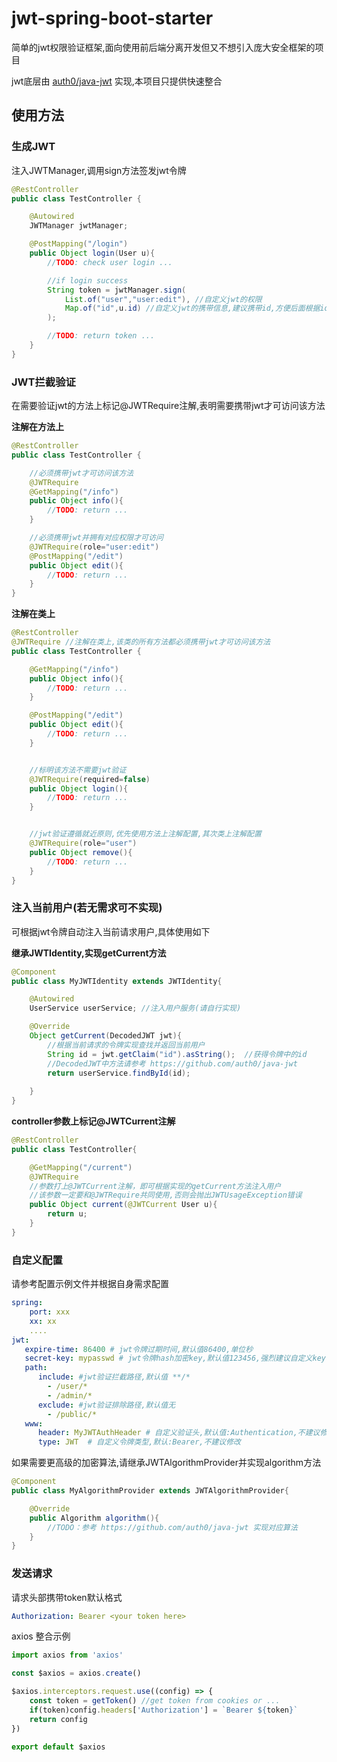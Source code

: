 # jwt-spring-boot-starter
简单的jwt权限验证框架,面向使用前后端分离开发但又不想引入庞大安全框架的项目

jwt底层由 [auth0/java-jwt](https://github.com/auth0/java-jwt) 实现,本项目只提供快速整合
## 使用方法

### 生成JWT
注入JWTManager,调用sign方法签发jwt令牌
```java
@RestController
public class TestController {

    @Autowired
    JWTManager jwtManager;

    @PostMapping("/login")
    public Object login(User u){
        //TODO: check user login ...

        //if login success
        String token = jwtManager.sign(
            List.of("user","user:edit"), //自定义jwt的权限
            Map.of("id",u.id) //自定义jwt的携带信息,建议携带id,方便后面根据id查询当前用户
        );

        //TODO: return token ...
    }
}
```


### JWT拦截验证
在需要验证jwt的方法上标记@JWTRequire注解,表明需要携带jwt才可访问该方法

<b>注解在方法上</b>

```java
@RestController
public class TestController {

    //必须携带jwt才可访问该方法
    @JWTRequire
    @GetMapping("/info")
    public Object info(){
        //TODO: return ...
    }

    //必须携带jwt并拥有对应权限才可访问
    @JWTRequire(role="user:edit")
    @PostMapping("/edit")    
    public Object edit(){
        //TODO: return ...
    }
}
```
<b>注解在类上</b>
```java
@RestController
@JWTRequire //注解在类上,该类的所有方法都必须携带jwt才可访问该方法
public class TestController {

    @GetMapping("/info")
    public Object info(){
        //TODO: return ...
    }

    @PostMapping("/edit")    
    public Object edit(){
        //TODO: return ...
    }


    //标明该方法不需要jwt验证
    @JWTRequire(required=false)
    public Object login(){
        //TODO: return ...
    }


    //jwt验证遵循就近原则,优先使用方法上注解配置,其次类上注解配置
    @JWTRequire(role="user")
    public Object remove(){
        //TODO: return ...
    }
}
```

### 注入当前用户(若无需求可不实现)
可根据jwt令牌自动注入当前请求用户,具体使用如下

<b>继承JWTIdentity,实现getCurrent方法</b>

```java
@Component
public class MyJWTIdentity extends JWTIdentity{

    @Autowired
    UserService userService; //注入用户服务(请自行实现)

    @Override
    Object getCurrent(DecodedJWT jwt){
        //根据当前请求的令牌实现查找并返回当前用户
        String id = jwt.getClaim("id").asString();  //获得令牌中的id
        //DecodedJWT中方法请参考 https://github.com/auth0/java-jwt
        return userService.findById(id);
        
    }
}
```

<b>controller参数上标记@JWTCurrent注解</b>
```java
@RestController
public class TestController{

    @GetMapping("/current")
    @JWTRequire
    //参数打上@JWTCurrent注解，即可根据实现的getCurrent方法注入用户
    //该参数一定要和@JWTRequire共同使用,否则会抛出JWTUsageException错误
    public Object current(@JWTCurrent User u){
        return u;
    }
}
```

### 自定义配置
请参考配置示例文件并根据自身需求配置
```yaml
spring:
    port: xxx
    xx: xx 
    ....
jwt:
   expire-time: 86400 # jwt令牌过期时间,默认值86400,单位秒
   secret-key: mypasswd # jwt令牌hash加密key,默认值123456,强烈建议自定义key
   path:
      include: #jwt验证拦截路径,默认值 **/*
        - /user/*
        - /admin/*
      exclude: #jwt验证排除路径,默认值无
        - /public/*
   www:
      header: MyJWTAuthHeader # 自定义验证头,默认值:Authentication,不建议修改
      type: JWT  # 自定义令牌类型,默认:Bearer,不建议修改
```

如果需要更高级的加密算法,请继承JWTAlgorithmProvider并实现algorithm方法
```java
@Component
public class MyAlgorithmProvider extends JWTAlgorithmProvider{

    @Override
    public Algorithm algorithm(){
        //TODO：参考 https://github.com/auth0/java-jwt 实现对应算法
    } 
}

```
### 发送请求
请求头部携带token默认格式

```yaml
Authorization: Bearer <your token here>
```

axios 整合示例

```javascript
import axios from 'axios'

const $axios = axios.create()

$axios.interceptors.request.use((config) => {
    const token = getToken() //get token from cookies or ...
    if(token)config.headers['Authorization'] = `Bearer ${token}`
    return config
})

export default $axios
```